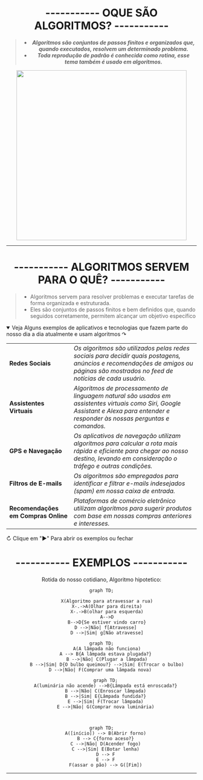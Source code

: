 <div align="center">
  
# ----------- OQUE SÃO ALGORITMOS? -----------
<div align="center">

  
> - ***Algoritmos são conjuntos de passos finitos e organizados que, quando executados, resolvem um determinado problema.***
> - ***Toda reprodução de padrão é conhecida como rotina, esse tema também é usado em algoritmos.***

<p align="center">
  <img width="450" src="https://guiatech.net/wp-content/uploads/2018/01/algoritmos-1.jpg">
</p>

<div align="center"> 

--- 
# ----------- ALGORITMOS SERVEM PARA O QUÊ? -----------
<div align="left">
  
> - Algoritmos servem para resolver problemas e executar tarefas de forma organizada e estruturada. 
> - Eles são conjuntos de passos finitos e bem definidos que, quando seguidos corretamente, permitem alcançar um objetivo específico

<details open>
  <summary>Veja Alguns exemplos de aplicativos e tecnologias que fazem parte do nosso dia a dia atualmente e usam algoritmos ↷</summary>

  |  | |
  | --- | --- |
  | **Redes Sociais** | _Os algoritmos são utilizados pelas redes sociais para decidir quais postagens, anúncios e recomendações de amigos ou páginas são mostrados no feed de notícias de cada usuário._ |
  | **Assistentes Virtuais** | _Algoritmos de processamento de linguagem natural são usados em assistentes virtuais como Siri, Google Assistant e Alexa para entender e responder às nossas perguntas e comandos._ |
  | **GPS e Navegação** | _Os aplicativos de navegação utilizam algoritmos para calcular a rota mais rápida e eficiente para chegar ao nosso destino, levando em consideração o tráfego e outras condições._ |
  | **Filtros de E-mails** | _Os algoritmos são empregados para identificar e filtrar e-mails indesejados (spam) em nossa caixa de entrada._ |
  | **Recomendações em Compras Online** | _Plataformas de comércio eletrônico utilizam algoritmos para sugerir produtos com base em nossas compras anteriores e interesses._ |

</details>

 ↻ Clique em "▶" Para abrir os exemplos ou fechar
<div>
<div align="center">
  
# ----------- EXEMPLOS -----------
Rotida do nosso cotidiano, Algoritmo hipotetico:

```mermaid
graph TD;
    
    X(Algoritmo para atravessar a rua)
    X-.->A(Olhar para direita)
    X-.->B(olhar para esquerda)
    A-->D
    B-->D{Se estiver vindo carro}
    D -->|Não| f[Atravesse] 
    D -->|Sim| g[Não atravesse]
```

```mermaid
graph TD;
    A(A lâmpada não funciona)
    A --> B{A lâmpada estava plugada?} 
    B -->|Não| C(Plugar a lâmpada)
    B -->|Sim| D{O bulbo queimou?} -->|Sim| E(Trocar o bulbo)
    D -->|Não| F(Comprar uma lãmpada nova)     
```

```mermaid
   graph TD;
   A(luminária não acende) -->B{Lâmpada está enroscada?}
   B -->|Nâo| C(Enroscar lâmpada)
   B -->|Sim| E{Lâmpada fundida?}
   E -->|Sim| F(Trocar lâmpada)
   E -->|Não| G(Comprar nova luminária)
     
     
```

```mermaid
graph TD;
   A([início]) --> B(Abrir forno)
   B --> C{forno aceso?}
   C -->|Não| D(Acender fogo)
   C -->|Sim| E(Botar lenha)
   D --> F
   E --> F
   F(assar o pão) --> G([Fim])
```

---

<div align="center">
